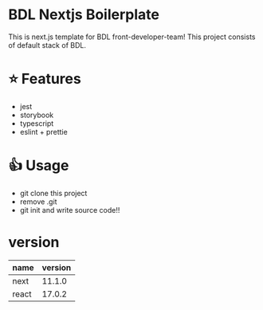 # BDL Nextjs Boilerplate

This is next.js template for BDL front-developer-team! This project consists of default stack of BDL.

# ⭐ Features

- jest
- storybook
- typescript
- eslint + prettie

# 👍 Usage

- git clone this project
- remove .git
- git init and write source code!!

# version

| name  | version |
| ----- | ------- |
| next  | 11.1.0  |
| react | 17.0.2  |
